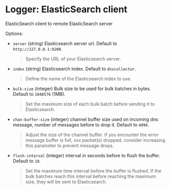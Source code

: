 
# Logger: ElasticSearch client

ElasticSearch client to remote ElasticSearch server

Options:

- `server` (string) Elasticsearch server url. Default to `http://127.0.0.1:9200`.
  > Specify the URL of your Elasticsearch server.
- `index` (string) Elasticsearch index. Default to `dnscollector`.
  > Define the name of the Elasticsearch index to use.
- `bulk-size` (integer) Bulk size to be used for bulk batches in bytes. Default to `1048576` (1MB).
  > Set the maximum size of each bulk batch before sending it to Elasticsearch.
- `chan-buffer-size` (integer) channel buffer size used on incoming dns message, number of messages before to drop it. Default to `4096`.
  > Adjust the size of the channel buffer. If you encounter the error message buffer is full, xxx packet(s) dropped, consider increasing this parameter to prevent message drops.
- `flush-interval` (integer) interval in seconds before to flush the buffer. Default to `10`.
  > Set the maximum time interval before the buffer is flushed. If the bulk batches reach this interval before reaching the maximum size, they will be sent to Elasticsearch.
